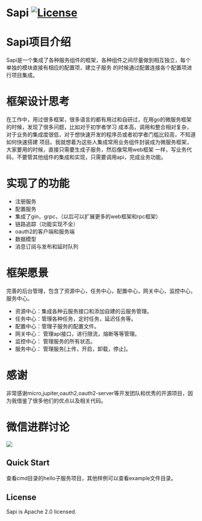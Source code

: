 # Sapi [![License](https://img.shields.io/:license-apache-blue.svg)](https://opensource.org/licenses/Apache-2.0) 

# Sapi项目介绍
  Sapi是一个集成了各种服务组件的框架，各种组件之间尽量做到相互独立，每个单独的模块直接有相应的配置项，建立子服务
的时候通过配置连接各个配置项进行项目集成。
# 框架设计思考
  在工作中，用过很多框架，很多语言的都有用过和自研过，在用go的微服务框架的时候，发现了很多问题，比如对于初学者学习
成本高，调用和整合相对复杂，对于业务的集成度很低，对于想快速开发的程序员或者初学者门槛比较高，不知道如何快速搭建
项目。我就想着为这些人集成常用业务组件封装成为微服务框架，大家要用的时候，直接只需要生成子服务，然后像常用web框架
一样，写业务代码，不要管其他组件的集成和实现，只需要调用api，完成业务功能。
# 实现了的功能
  * 注册服务
  * 配置服务
  * 集成了gin，grpc，（以后可以扩展更多的web框架和rpc框架）
  * 链路追踪（功能实现不全）
  * oauth2的客户端和服务端
  * 数据模型
  * 消息订阅与发布和延时队列
# 框架愿景
  完善的后台管理，包含了资源中心，任务中心，配置中心，网关中心，监控中心，服务中心。
  * 资源中心：集成各种云服务接口和添加自建的云服务管理。
  * 任务中心：管理各种任务，定时任务，延迟任务等。
  * 配置中心：管理子服务的配置文件。
  * 网关中心： 管理api接口，进行限流，熔断等等管理。
  * 监控中心： 管理服务的所有状态。
  * 服务中心： 管理服务[上传，开启，卸载，停止]。
# 感谢
  非常感谢micro,jupiter,oauth2,oauth2-server等开发团队和优秀的开源项目，因为我借鉴了很多他们的优点以及相关代码。
# 微信进群讨论
  ![](http://w.haruharu.cn/pKs60#)
## Quick Start
  查看cmd目录的hello子服务项目，其他样例可以查看example文件目录。

## License
  Sapi is Apache 2.0 licensed.